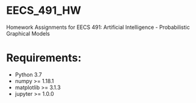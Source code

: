 # EECS_491_HW
Homework Assignments for EECS 491: Artificial Intelligence - Probabilistic Graphical Models

# Requirements:
* Python 3.7
* numpy >= 1.18.1
* matplotlib >= 3.1.3
* jupyter >= 1.0.0
